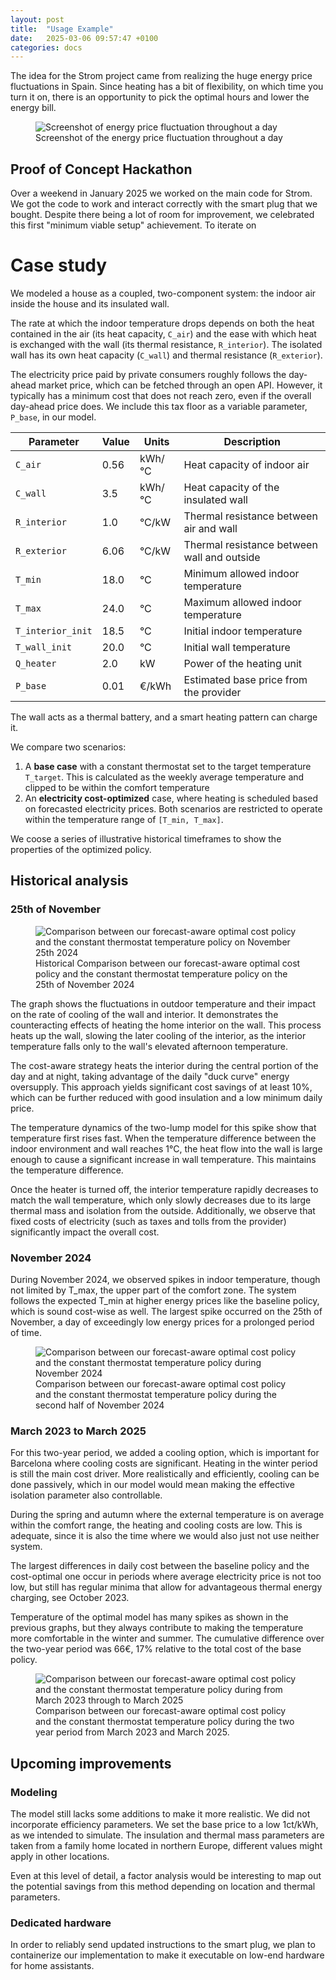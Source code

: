 ```yaml
---
layout: post
title:  "Usage Example"
date:   2025-03-06 09:57:47 +0100
categories: docs
--- 
```

The idea for the Strom project came from realizing the huge energy price fluctuations in Spain. Since heating has a bit of flexibility, on which time you turn it on, there is an opportunity to pick the optimal hours and lower the energy bill.

<figure class="image-container">
  <img src="{{ site.baseurl }}/assets/images/screenshot-energy-2025.PNG" alt="Screenshot of energy price fluctuation throughout a day">
  <figcaption class="image-caption">Screenshot of the energy price fluctuation throughout a day</figcaption>
</figure>

## Proof of Concept Hackathon
Over a weekend in January 2025 we worked on the main code for Strom. We got the code to work and interact correctly with the smart plug that we bought. Despite there being a lot of room for improvement, we celebrated this first "minimum viable setup" achievement. To iterate on

# Case study

We modeled a house as a coupled, two-component system: the indoor air inside the house and its insulated wall.

The rate at which the indoor temperature drops depends on both the heat contained in the air (its heat capacity, `C_air`) and the ease with which heat is exchanged with the wall (its thermal resistance, `R_interior`). The isolated wall has its own heat capacity (`C_wall`) and thermal resistance (`R_exterior`).

The electricity price paid by private consumers roughly follows the day-ahead market price, which can be fetched through an open API. However, it typically has a minimum cost that does not reach zero, even if the overall day-ahead price does. We include this tax floor as a variable parameter, `P_base`, in our model.

| Parameter              | Value | Units  | Description                                     |
|------------------------|-------|--------|-------------------------------------------------|
| `C_air`                | 0.56  | kWh/°C | Heat capacity of indoor air                    |
| `C_wall`               | 3.5   | kWh/°C | Heat capacity of the insulated wall            |
| `R_interior`           | 1.0   | °C/kW  | Thermal resistance between air and wall        |
| `R_exterior`           | 6.06  | °C/kW  | Thermal resistance between wall and outside    |
| `T_min`                | 18.0  | °C     | Minimum allowed indoor temperature             |
| `T_max`                | 24.0  | °C     | Maximum allowed indoor temperature             |
| `T_interior_init`      | 18.5  | °C     | Initial indoor temperature                     |
| `T_wall_init`          | 20.0  | °C     | Initial wall temperature                       |
| `Q_heater`             | 2.0   | kW     | Power of the heating unit                      |
| `P_base`               | 0.01  | €/kWh  | Estimated base price from the provider         |

The wall acts as a thermal battery, and a smart heating pattern can charge it.

We compare two scenarios: 
1. A **base case** with a constant thermostat set to the target temperature `T_target`. This is calculated as the weekly average temperature and clipped to be within the comfort temperature
2. An **electricity cost-optimized** case, where heating is scheduled based on forecasted electricity prices. Both scenarios are restricted to operate within the temperature range of `[T_min, T_max]`.

We coose a series of illustrative historical timeframes to show the properties of the optimized policy.

## Historical analysis 


### 25th of November

<figure class="image-container">
  <img src="{{ site.baseurl }}assets/images/compare_costs_temps_Barcelona_25th_Nov.png" alt="Comparison between our forecast-aware optimal cost policy and the constant thermostat temperature policy on November 25th 2024">
  <figcaption class="image-caption">Historical Comparison between our forecast-aware optimal cost policy and the constant thermostat temperature policy on the 25th of November 2024</figcaption>
</figure>

The graph shows the fluctuations in outdoor temperature and their impact on the rate of cooling of the wall and interior. It demonstrates the counteracting effects of heating the home interior on the wall. This process heats up the wall, slowing the later cooling of the interior, as the interior temperature falls only to the wall's elevated afternoon temperature. 

The cost-aware strategy heats the interior during the central portion of the day and at night, taking advantage of the daily "duck curve" energy oversupply. This approach yields significant cost savings of at least 10%, which can be further reduced with good insulation and a low minimum daily price.

The temperature dynamics of the two-lump model for this spike show that temperature first rises fast. When the temperature difference between the indoor environment and wall reaches 1°C, the heat flow into the wall is large enough to cause a significant increase in wall temperature. This maintains the temperature difference. 

Once the heater is turned off, the interior temperature rapidly decreases to match the wall temperature, which only slowly decreases due to its large thermal mass and isolation from the outside. Additionally, we observe that fixed costs of electricity (such as taxes and tolls from the provider) significantly impact the overall cost.

### November 2024

During November 2024, we observed spikes in indoor temperature, though not limited by T_max, the upper part of the comfort zone. The system follows the expected T_min at higher energy prices like the baseline policy, which is sound cost-wise as well. The largest spike occurred on the 25th of November, a day of exceedingly low energy prices for a prolonged period of time.

<figure class="image-container">
  <img src="{{ site.baseurl }}assets/images/compare_costs_temps_Barcelona_Nov.png" alt="Comparison between our forecast-aware optimal cost policy and the constant thermostat temperature policy during November 2024">
  <figcaption class="image-caption">Comparison between our forecast-aware optimal cost policy and the constant thermostat temperature policy during the second half of November 2024</figcaption>
</figure>

### March 2023 to March 2025

For this two-year period, we added a cooling option, which is important for Barcelona where cooling costs are significant. Heating in the winter period is still the main cost driver. More realistically and efficiently, cooling can be done passively, which in our model would mean making the effective isolation parameter also controllable. 

During the spring and autumn where the external temperature is on average within the comfort range, the heating and cooling costs are low. This is adequate, since it is also the time where we would also just not use neither system.

The largest differences in daily cost between the baseline policy and the cost-optimal one occur in periods where average electricity price is not too low, but still has regular minima that allow for advantageous thermal energy charging, see October 2023. 

Temperature of the optimal model has many spikes as shown in the previous graphs, but they always contribute to making the temperature more comfortable in the winter and summer. The cumulative difference over the two-year period was 66€, 17% relative to the total cost of the base policy.

<figure class="image-container">
  <img src="{{ site.baseurl }}assets/images/compare_costs_temps_Barcelona_Mar23_Mar25.png" alt="Comparison between our forecast-aware optimal cost policy and the constant thermostat temperature policy during from March 2023 through to March 2025">
  <figcaption class="image-caption">Comparison between our forecast-aware optimal cost policy and the constant thermostat temperature policy during the two year period from March 2023 and March 2025.</figcaption>
</figure>

## Upcoming improvements

### Modeling

The model still lacks some additions to make it more realistic. We did not incorporate efficiency parameters. We set the base price to a low 1ct/kWh, as we intended to simulate. The insulation and thermal mass parameters are taken from a family home located in northern Europe, different values might apply in other locations.

Even at this level of detail, a factor analysis would be interesting to map out the potential savings from this method depending on location and thermal parameters.

### Dedicated hardware
In order to reliably send updated instructions to the smart plug, we plan to containerize our implementation to make it executable on low-end hardware for home assistants.